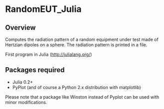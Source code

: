 RandomEUT_Julia
===============

Overview
--------
Computes the radiation pattern of a random equipment under test made of Hertzian dipoles on a sphere.
The radiation pattern is printed in a file.

First program in Julia (http://julialang.org/)

Packages required
-----------------
* Julia 0.2+
* PyPlot (and of course a Python 2.x distribution with matplotlib)

Please note that a package like Winston instead of Pyplot can be used with minor modifications.


